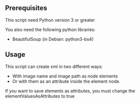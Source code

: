 Prerequisites
-------------

This script need Python version 3 or greater

You also need the following python libraries: 

* BeautifulSoup (in Debian: python3-bs4)


Usage
-----

This script can create xml in two different ways: 

* With image name and image path as node elements
* Or with them as an attribute inside the element node. 

If you want to save elements as attributes, you must change the elementValuesAsAttributes to true
